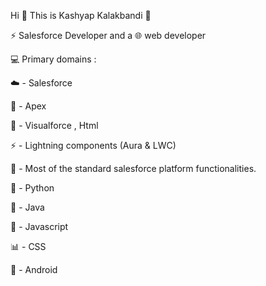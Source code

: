 Hi :wave:    This is Kashyap Kalakbandi :wolf:

:zap: Salesforce Developer and a :globe_with_meridians: web developer

:computer: Primary domains :  

:cloud: - Salesforce 


:rocket: - Apex 
         
          
:page_facing_up: - Visualforce , Html
          
          
:zap: - Lightning components (Aura & LWC) 
          
          
:nut_and_bolt: - Most of the standard salesforce platform functionalities.


:snake: - Python


:rocket: - Java 


:page_with_curl: - Javascript 


:bar_chart: - CSS

:iphone: - Android 
